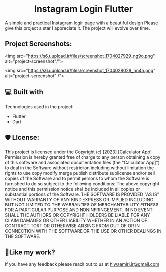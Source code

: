 <h1 align="center" id="title">Instagram Login Flutter</h1>

<p id="description">A simple and practical Instagram login page with a beautiful design Please give this project a star I appreciate it. The project will evolve over time.</p>

<h2>Project Screenshots:</h2>

<img src="https://s6.uupload.ir/files/screenshot_1704027929_ng9o.png" alt="project-screenshot"/">

<img src="https://s6.uupload.ir/files/screenshot_1704028028_hn4h.png" alt="project-screenshot" /">

  
  
<h2>💻 Built with</h2>

Technologies used in the project:

*   Flutter
*   Dart

<h2>🛡️ License:</h2>

This project is licensed under the Copyright (c) \[2023\] \[Calculator App\] Permission is hereby granted free of charge to any person obtaining a copy of this software and associated documentation files (the "Calculator App\]") to deal in the Software without restriction including without limitation the rights to use copy modify merge publish distribute sublicense and/or sell copies of the Software and to permit persons to whom the Software is furnished to do so subject to the following conditions: The above copyright notice and this permission notice shall be included in all copies or substantial portions of the Software. THE SOFTWARE IS PROVIDED "AS IS" WITHOUT WARRANTY OF ANY KIND EXPRESS OR IMPLIED INCLUDING BUT NOT LIMITED TO THE WARRANTIES OF MERCHANTABILITY FITNESS FOR A PARTICULAR PURPOSE AND NONINFRINGEMENT. IN NO EVENT SHALL THE AUTHORS OR COPYRIGHT HOLDERS BE LIABLE FOR ANY CLAIM DAMAGES OR OTHER LIABILITY WHETHER IN AN ACTION OF CONTRACT TORT OR OTHERWISE ARISING FROM OUT OF OR IN CONNECTION WITH THE SOFTWARE OR THE USE OR OTHER DEALINGS IN THE SOFTWARE.

<h2>💖Like my work?</h2>

If you have any feedback please reach out to us at hiwaamiri.ir@gmail.com

